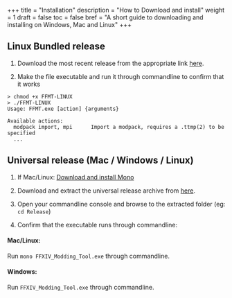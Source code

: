 +++
title = "Installation"
description = "How to Download and install"
weight = 1
draft = false
toc = false
bref = "A short guide to downloading and installing on Windows, Mac and Linux"
+++
## Linux Bundled release

1. Download the most recent release from the appropriate link [here](https://github.com/fosspill/FFXIV_Modding_Tool/releases). 

2. Make the file executable and run it through commandline to confirm that it works

```
> chmod +x FFMT-LINUX
> ./FFMT-LINUX
Usage: FFMT.exe [action] {arguments}

Available actions:
  modpack import, mpi      Import a modpack, requires a .ttmp(2) to be specified
  ...
```



## Universal release (Mac / Windows / Linux)

1. If Mac/Linux: [Download and install Mono](https://www.mono-project.com/docs/getting-started/install/)

2. Download and extract the universal release archive from [here](https://github.com/fosspill/FFXIV_Modding_Tool/releases).

3. Open your commandline console and browse to the extracted folder (eg: `cd Release`)

4. Confirm that the executable runs through commandline: 

#### Mac/Linux:

Run `mono FFXIV_Modding_Tool.exe` through commandline.

#### Windows:

Run `FFXIV_Modding_Tool.exe` through commandline.
